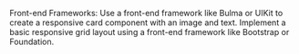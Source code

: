 Front-end Frameworks:
Use a front-end framework like Bulma
or UIKit to create a responsive card
component with an image and text.
Implement a basic responsive grid
layout using a front-end framework
like Bootstrap or Foundation.
